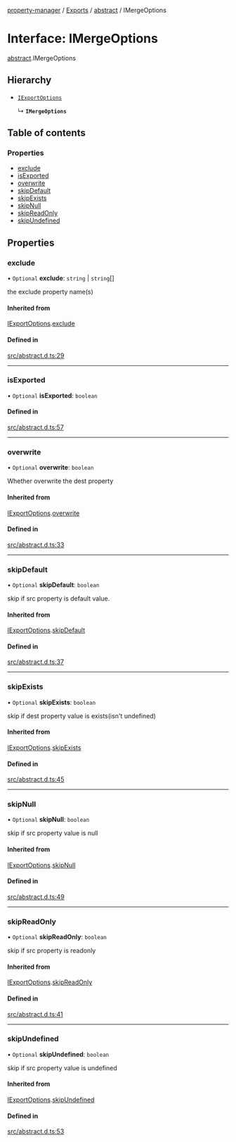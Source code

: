 [property-manager](../README.md) / [Exports](../modules.md) / [abstract](../modules/abstract.md) / IMergeOptions

# Interface: IMergeOptions

[abstract](../modules/abstract.md).IMergeOptions

## Hierarchy

- [`IExportOptions`](abstract.IExportOptions.md)

  ↳ **`IMergeOptions`**

## Table of contents

### Properties

- [exclude](abstract.IMergeOptions.md#exclude)
- [isExported](abstract.IMergeOptions.md#isexported)
- [overwrite](abstract.IMergeOptions.md#overwrite)
- [skipDefault](abstract.IMergeOptions.md#skipdefault)
- [skipExists](abstract.IMergeOptions.md#skipexists)
- [skipNull](abstract.IMergeOptions.md#skipnull)
- [skipReadOnly](abstract.IMergeOptions.md#skipreadonly)
- [skipUndefined](abstract.IMergeOptions.md#skipundefined)

## Properties

### exclude

• `Optional` **exclude**: `string` \| `string`[]

the exclude property name(s)

#### Inherited from

[IExportOptions](abstract.IExportOptions.md).[exclude](abstract.IExportOptions.md#exclude)

#### Defined in

[src/abstract.d.ts:29](https://github.com/snowyu/property-manager.js/blob/d0c8aad/src/abstract.d.ts#L29)

___

### isExported

• `Optional` **isExported**: `boolean`

#### Defined in

[src/abstract.d.ts:57](https://github.com/snowyu/property-manager.js/blob/d0c8aad/src/abstract.d.ts#L57)

___

### overwrite

• `Optional` **overwrite**: `boolean`

Whether overwrite the dest property

#### Inherited from

[IExportOptions](abstract.IExportOptions.md).[overwrite](abstract.IExportOptions.md#overwrite)

#### Defined in

[src/abstract.d.ts:33](https://github.com/snowyu/property-manager.js/blob/d0c8aad/src/abstract.d.ts#L33)

___

### skipDefault

• `Optional` **skipDefault**: `boolean`

skip if src property is default value.

#### Inherited from

[IExportOptions](abstract.IExportOptions.md).[skipDefault](abstract.IExportOptions.md#skipdefault)

#### Defined in

[src/abstract.d.ts:37](https://github.com/snowyu/property-manager.js/blob/d0c8aad/src/abstract.d.ts#L37)

___

### skipExists

• `Optional` **skipExists**: `boolean`

skip if dest property value is exists(isn't undefined)

#### Inherited from

[IExportOptions](abstract.IExportOptions.md).[skipExists](abstract.IExportOptions.md#skipexists)

#### Defined in

[src/abstract.d.ts:45](https://github.com/snowyu/property-manager.js/blob/d0c8aad/src/abstract.d.ts#L45)

___

### skipNull

• `Optional` **skipNull**: `boolean`

skip if src property value is null

#### Inherited from

[IExportOptions](abstract.IExportOptions.md).[skipNull](abstract.IExportOptions.md#skipnull)

#### Defined in

[src/abstract.d.ts:49](https://github.com/snowyu/property-manager.js/blob/d0c8aad/src/abstract.d.ts#L49)

___

### skipReadOnly

• `Optional` **skipReadOnly**: `boolean`

skip if src property is readonly

#### Inherited from

[IExportOptions](abstract.IExportOptions.md).[skipReadOnly](abstract.IExportOptions.md#skipreadonly)

#### Defined in

[src/abstract.d.ts:41](https://github.com/snowyu/property-manager.js/blob/d0c8aad/src/abstract.d.ts#L41)

___

### skipUndefined

• `Optional` **skipUndefined**: `boolean`

skip if src property value is undefined

#### Inherited from

[IExportOptions](abstract.IExportOptions.md).[skipUndefined](abstract.IExportOptions.md#skipundefined)

#### Defined in

[src/abstract.d.ts:53](https://github.com/snowyu/property-manager.js/blob/d0c8aad/src/abstract.d.ts#L53)
